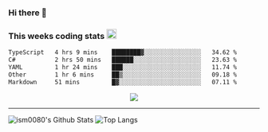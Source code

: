 ### Hi there 👋

<!--START_SECTION:giphy-->
<!--END_SECTION:giphy-->

### This weeks coding stats <img src="https://media1.giphy.com/media/LmNwrBhejkK9EFP504/giphy.gif?cid=ecf05e4723nsktnyyj53u162g7cy5rjqfg6gz06kxdg5y55g&rid=giphy.gif" width="20" height="20" />
<!--START_SECTION:waka-->

```txt
TypeScript   4 hrs 9 mins    ████████▓░░░░░░░░░░░░░░░░   34.62 %
C#           2 hrs 50 mins   ██████░░░░░░░░░░░░░░░░░░░   23.63 %
YAML         1 hr 24 mins    ███░░░░░░░░░░░░░░░░░░░░░░   11.74 %
Other        1 hr 6 mins     ██▒░░░░░░░░░░░░░░░░░░░░░░   09.18 %
Markdown     51 mins         █▓░░░░░░░░░░░░░░░░░░░░░░░   07.11 %
```

<!--END_SECTION:waka-->

<!--START_SECTION:comicstrip-->
<p align="center">
 <a href="https://xkcd.com/">
 <img src="https://imgs.xkcd.com/comics/elementary_physics_paths.png" />
</a>
</p>
<!--END_SECTION:comicstrip-->

---

![ism0080's Github Stats](https://github-readme-stats.vercel.app/api?username=ism0080&show_icons=true%hide_border=true&hide=issues)
![Top Langs](https://github-readme-stats.vercel.app/api/top-langs/?username=ism0080&layout=compact)

<!--
**ism0080/ism0080** is a ✨ _special_ ✨ repository because its `README.md` (this file) appears on your GitHub profile.

Here are some ideas to get you started:

- 🔭 I’m currently working on ...
- 🌱 I’m currently learning ...
- 👯 I’m looking to collaborate on ...
- 🤔 I’m looking for help with ...
- 💬 Ask me about ...
- 📫 How to reach me: ...
- 😄 Pronouns: ...
- ⚡ Fun fact: ...
-->
